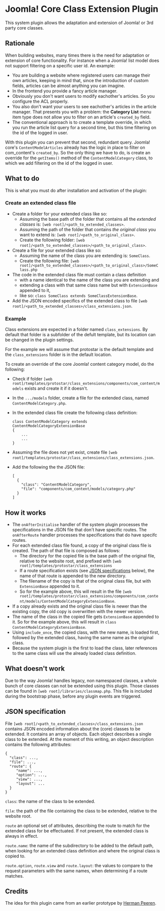 # Joomla! Core Class Extension Plugin

This system plugin allows the adaptation and extension of 
Joomla! or 3rd party core classes.

## Rationale
When building websites, many times there is the need for 
adaptation or extension of core functionality. For instance 
when a Joomla! list model does not support filtering on a 
specific user id. An example:
- You are building a website where registered users can manage 
  their own articles, keeping in mind that, since the 
  introduction of custom fields, articles can be almost 
  anything you can imagine.
- In the frontend you provide a fancy article manager.
- Obviously you don't want users to modify eachother's 
  articles. So you configure the ACL properly. 
- You also don't want your users to see eachother's articles
  in the article manager. That presents you with a problem: 
  the **Category List** menu item type does not allow you to 
  filter on an article's `created_by` field.  
- The conventional approach is to create a template override, 
  in which you run the article list query for a second time, 
  but this time filtering on the id of the logged in user.

With this plugin you can prevent that second, redundant query. 
Joomla! core's `ContentModelArticles` already has the logic
in place to filter on com_content's `created_by`. So the only 
thing we have to do, is create an override for the `getItems()` 
method of the `ContentModelCategory` class, to which we add 
filtering on the id of the logged in user.     

## What to do

This is what you must do after installation and activation of 
the plugin:

### Create an extended class file
* Create a folder for your extended class like so:
  * Assuming the base path of the folder that contains all the 
    _extended classes_ is: `[web root]/<path_to_extended_classes>`.
  * Assuming the path of the folder that contains 
    _the original class_ you want to extend is: `[web root]/<path_to_original_class>`.
  * Create the following folder: `[web root]/<path_to_extended_classes>/<path_to_original_class>`.
* Create a file for your extended class like so:
  * Assuming the name of the class you are extending is: 
    `SomeClass`.
  * Create the following file: `[web root]/<path_to_extended_classes>/<path_to_original_class>/SomeClass.php`
* The code in the extended class file must contain a class 
  definition 
  * with a name identical to the name of the class you are 
    extending and
  * extending a class with that same class name but with 
    `ExtensionBase` appended to it,
  * like so: `class SomeClass extends SomeClassExtensionBase`.
* Add the JSON encoded specifics of the extended class to 
  file `[web root]/<path_to_extended_classes>/class_extensions.json`.

### Example
Class extensions are expected in a folder named 
`class_extensions`. By default that folder is a subfolder of 
the defult template, but its location can be changed in the plugin settings.

For the example we will assume that protostar is the default 
template and the `class_extensions` folder is in the default location.

To create an override of the core Joomla! content category 
model, do the following:
* Check if folder `[web root]/templates/protostar/class_extensions/components/com_content/models` exists and
  create it if it doesn't.
* In the `.../models` folder, create a file for the extended 
  class, named `ContentModelCategory.php`.
* In the extended class file create the following class 
  definition:

  ```
  class ContentModelCategory extends ContentModelCategoryExtensionBase
  {
      ...
      ...
  }
  ```
* Assuming the file does not yet exist, create file 
  `[web root]/templates/protostar/class_extensions/class_extensions.json`.
* Add the following the the JSON file:
  ```
  [
    {
      "class": "ContentModelCategory",
      "file": "components/com_content/models/category.php"
    }
  ]
  ```

## How it works
* The `onAfterInitialise` handler of the system plugin 
  processes the specifications in the JSON file that don't 
  have  specific routes. The `onAfterRoute` handler processes 
  the specifications that do have specifc routes.
* For each extended class file found, a copy of the original 
  class file is created. The path of that file is composed as 
  follows:
    * The directory for the copied file is the base path of the 
      original file, relative to the website root, and 
      prefixed with `[web root]/templates/protostar/class_extensions`
    * If a route specification exists (see [JSON specifications](#json-spec) below), the name of that route is appended to the new directory. 
    * The filename of the copy is that of the original class 
      file, but with `ExtensionBase` appended to it. 
    * So for the example above, this will result in the file 
      `[web root]/templates/protostar/class_extensions/components/com_content/models/ContentModelCategoryExtensionBase`.
* If a copy already exists and the original class file is 
  newer than the existing copy, the old copy is overwritten 
  with the newer version.
* The name of the class in the copied file gets `ExtensionBase` appended to it. So for the example above, this will 
  result in `class ContentModelCategoryExtensionBase`.
* Using `include_once`, the copied class, with the new name, 
  is loaded first, followed by the extended class, having the
  same name as the original class.
* Because the system plugin is the first to load the class, 
  later references to the same class will use the already 
  loaded class definition.
  
## What doesn't work
Due to the way Joomla! handles legacy, non namespaced classes, 
a whole bunch of core classes can not be extended using this
plugin. Those classes can be found in `[web root]/libraries/classmap.php`. This file is included during the bootstrap phase,
before any plugin events are triggered.

## <a id="json-spec">JSON specification</a>

File `[web root]/<path_to_extended_classes>/class_extensions.json` contains JSON encoded information about the (core) 
classes to be extended. It contains an array of objects. Each 
object describes a single class to be extended. At the moment 
of this writing, an object description contains the following 
attributes:
   ```
   {
     "class": ...,
     "file": ...,
     "route": {
        "name": ...,
        "option": ...,
        "view": ...,
        "layout": ...
     }
   }
   ```
`class`: the name of the class to be extended.

`file`: the path of the file containing the class to be 
extended, relative to the website root.

`route` an optional set of attributes, describing the route to 
match for the extended class for be effectuated. If not 
present, the extended class is always in effect.

`route.name`: the name of the subdirectory to be added to the 
default path, when looking for an extended class definition 
and where the original class is copied to.

`route.option`, `route.view` and `route.layout`: the values to 
compare to the request parameters with the same names, 
when determining if a route matches.  

## Credits

The idea for this plugin came from an earlier prototype by 
[Herman Peeren](https://github.com/HermanPeeren).
